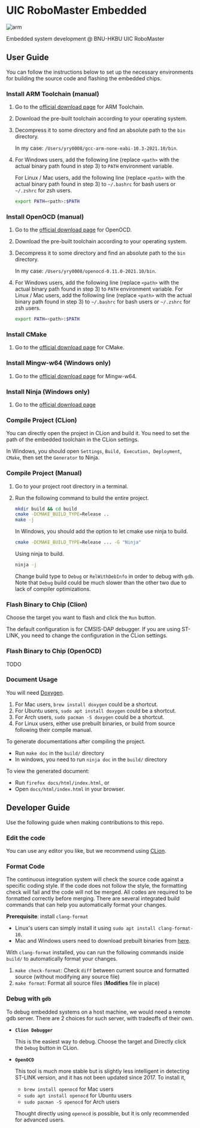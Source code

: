 # UIC RoboMaster Embedded

![arm](https://github.com/UIC-RoboMaster/UICRM-Embedded/workflows/arm%20build/badge.svg)

Embedded system development @ BNU-HKBU UIC RoboMaster

## User Guide

You can follow the instructions below to set up the necessary environments for
building the source code and flashing the embedded chips.

### Install ARM Toolchain (manual)

1. Go to the [official download page](https://developer.arm.com/open-source/gnu-toolchain/gnu-rm/downloads)
   for ARM Toolchain.
2. Download the pre-built toolchain according to your operating system.
3. Decompress it to some directory and find an absolute path to the `bin` directory.

   In my case: `/Users/yry0008/gcc-arm-none-eabi-10.3-2021.10/bin`.

4. For Windows users, add the following line (replace `<path>`
   with the actual binary path found in step 3) to `PATH` environment variable.

   For Linux / Mac users, add the following line (replace `<path>`
   with the actual binary path found in step 3) to `~/.bashrc` for bash users
   or `~/.zshrc` for zsh users.

   ```sh
   export PATH=<path>:$PATH
   ```

### Install OpenOCD (manual)
1. Go to the [official download page](https://gnutoolchains.com/arm-eabi/openocd/)
   for OpenOCD.
2. Download the pre-built toolchain according to your operating system.
3. Decompress it to some directory and find an absolute path to the `bin` directory.

   In my case: `/Users/yry0008/openocd-0.11.0-2021.10/bin`.
4. For Windows users, add the following line (replace `<path>`
    with the actual binary path found in step 3) to `PATH` environment variable.
   For Linux / Mac users, add the following line (replace `<path>`
   with the actual binary path found in step 3) to `~/.bashrc` for bash users
   or `~/.zshrc` for zsh users.

   ```sh
   export PATH=<path>:$PATH
   ```

### Install CMake
1. Go to the [official download page](https://cmake.org/download/)
   for CMake.

### Install Mingw-w64 (Windows only)
1. Go to the [official download page](https://sourceforge.net/projects/mingw-w64/files/)
   for Mingw-w64.
   
### Install Ninja (Windows only)
1. Go to the [official download page](https://ninja-build.org)

### Compile Project (CLion)
You can directly open the project in CLion and build it.
You need to set the path of the embedded toolchain in the CLion settings.

   In Windows, you should open `Settings`, `Build, Execution, Deployment`, `CMake`, then set the `Generator` to Ninja.

### Compile Project (Manual)

1. Go to your project root directory in a terminal.
2. Run the following command to build the entire project.

   ```sh
   mkdir build && cd build
   cmake -DCMAKE_BUILD_TYPE=Release ..
   make -j
   ```
   In Windows, you should add the option to let cmake use ninja to build.
   ```sh
   cmake -DCMAKE_BUILD_TYPE=Release ... -G "Ninja"
   ```
   Using ninja to build.
   ```sh
   ninja -j
   ```
   
   Change build type to `Debug` or `RelWithDebInfo` in order to debug with `gdb`.
   Note that `Debug` build could be much slower than the other two due to lack
   of compiler optimizations.

### Flash Binary to Chip (Clion)

Choose the target you want to flash and click the `Run` button.

The default configuration is for CMSIS-DAP debugger. If you are using ST-LINK,
you need to change the configuration in the CLion settings.

### Flash Binary to Chip (OpenOCD)
TODO

### Document Usage

You will need [Doxygen](https://www.doxygen.nl/index.html).

1. For Mac users, `brew install doxygen` could be a shortcut.
2. For Ubuntu users, `sudo apt install doxygen` could be a shortcut.
3. For Arch users, `sudo pacman -S doxygen` could be a shortcut.
4. For Linux users, either use prebuilt binaries, or build from source
   following their compile manual.

To generate documentations after compiling the project.

- Run `make doc` in the `build/` directory
- In windows, you need to run `ninja doc` in the `build/` directory

To view the generated document:

- Run `firefox docs/html/index.html`, or
- Open `docs/html/index.html` in your browser.

## Developer Guide

Use the following guide when making contributions to this repo.

### Edit the code
You can use any editor you like, but we recommend using [CLion](https://www.jetbrains.com/clion/).

### Format Code

The continuous integration system will check the source code against
a specific coding style. If the code does not follow the style, the
formatting check will fail and the code will not be merged.
All codes are required to be formatted correctly before merging. There are several
integrated build commands that can help you automatically format your changes.

**Prerequisite**: install `clang-format`

* Linux's users can simply install it using `sudo apt install clang-format-10`.
* Mac and Windows users need to download prebuilt binaries from
  [here](https://releases.llvm.org/download.html).

With `clang-format` installed, you can run the following commands inside `build/`
to automatically format your changes.

1. `make check-format`: Check `diff` between current source and
   formatted source (without modifying any source file)
2. `make format`: Format all source files (**Modifies** file in place)

### Debug with `gdb`

To debug embedded systems on a host machine, we would need a remote gdb server.
There are 2 choices for such server, with tradeoffs of their own.

* **`Clion Debugger`**
    
  This is the easiest way to debug. Choose the target and Directly click the `Debug` button in CLion.

* **`OpenOCD`**

  This tool is much more stable but is slightly less intelligent in detecting
  ST-LINK version, and it has not been updated since 2017. To install it,
    * `brew install openocd` for Mac users
    * `sudo apt install openocd` for Ubuntu users
    * `sudo pacman -S openocd` for Arch users

  Thought directly using `openocd` is possible, but it is only recommended for advanced users.